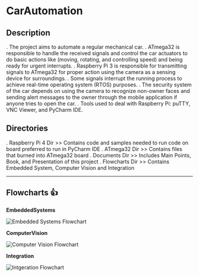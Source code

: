 # CarAutomation

## Description
. The project aims to automate a regular mechanical car.
. ATmega32 is responsible to handle the received signals and control the car actuators to do basic actions like (moving, rotating, and controlling speed) and being ready for urgent interrupts.
. Raspberry Pi 3 is responsible for transmitting signals to ATmega32 for proper action using the camera as a sensing device for surroundings.
. Some signals interrupt the running process to achieve real-time operating system (RTOS) purposes.
. The security system of the car depends on using the camera to recognize non-owner faces and sending alert messages to the owner through the mobile application if anyone tries to open the car.
. Tools used to deal with Raspberry Pi: puTTY, VNC Viewer, and PyCharm IDE.


## Directories
. Raspberry Pi 4 Dir >> Contains code and samples needed to run code on board preferred to run in PyCharm IDE
. ATmega32 Dir >> Contains files that burned into ATmega32 board
. Documents Dir >> Includes Main Points, Book, and Presentation of this project
. Flowcharts Dir >> Contains Embedded System, Computer Vision and Integration

------

## Flowcharts :+1:

**EmbeddedSystems**

![Embedded Systems Flowchart](https://user-images.githubusercontent.com/31800978/126220914-22c280d6-d27e-4f4c-aefc-a6880c09b025.jpg) 

**ComputerVision**

![Computer Vision Flowchart](https://user-images.githubusercontent.com/31800978/126221718-ecbd6071-19ae-45a0-9dd5-0f148ae8f091.jpg)

**Integration**

![Intgeration Flowchart](https://user-images.githubusercontent.com/31800978/126221843-7c53ebf7-e0dc-4206-9175-f981fb6e63b4.jpg)



